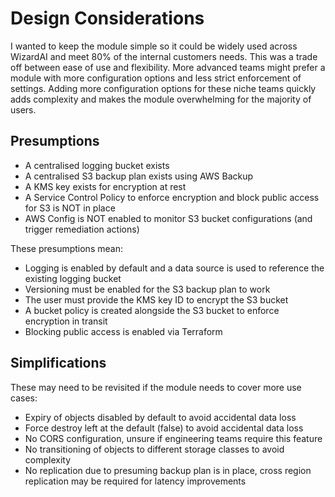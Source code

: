 # Design Considerations

I wanted to keep the module simple so it could be widely used across WizardAI and meet 80% of the internal customers needs. This was a trade off between ease of use and flexibility. More advanced teams might prefer a module with more configuration options and less strict enforcement of settings. Adding more configuration options for these niche teams quickly adds complexity and makes the module overwhelming for the majority of users.

## Presumptions

- A centralised logging bucket exists
- A centralised S3 backup plan exists using AWS Backup
- A KMS key exists for encryption at rest
- A Service Control Policy to enforce encryption and block public access for S3 is NOT in place
- AWS Config is NOT enabled to monitor S3 bucket configurations (and trigger remediation actions)

These presumptions mean:

- Logging is enabled by default and a data source is used to reference the existing logging bucket
- Versioning must be enabled for the S3 backup plan to work
- The user must provide the KMS key ID to encrypt the S3 bucket
- A bucket policy is created alongside the S3 bucket to enforce encryption in transit
- Blocking public access is enabled via Terraform

## Simplifications

These may need to be revisited if the module needs to cover more use cases:

- Expiry of objects disabled by default to avoid accidental data loss
- Force destroy left at the default (false) to avoid accidental data loss
- No CORS configuration, unsure if engineering teams require this feature
- No transitioning of objects to different storage classes to avoid complexity
- No replication due to presuming backup plan is in place, cross region replication may be required for latency improvements
